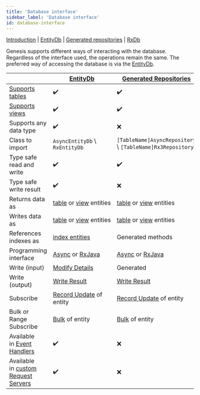 ```yaml
---
title: 'Database interface'
sidebar_label: 'Database interface'
id: database-interface
---
```


[Introduction](/database/database-interface/database-interface/)  | [EntityDb](/database/database-interface/entity-db/) |  [Generated repositories](/database/database-interface/generated-repositories/) | [RxDb](/database/database-interface/rxdb/) 

Genesis supports different ways of interacting with the database. Regardless of the interface used, the operations remain the same. The preferred way of accessing the database is via the [EntityDb](/database/database-interface/entity-db/).

|  | [EntityDb](/database/database-interface/entity-db/)                                                     | [Generated Repositories](/database/database-interface/generated-repositories/) | [RxDb](/database/database-interface/rxdb/) |
| --- |---------------------------------------------------------------------------------------------------------| --- | --- |
| [Supports tables](/database/fields-tables-views/tables/) | ✔️ | ✔️ | ❌ |
| [Supports views](/database/fields-tables-views/views/) | ✔️ | ✔️ | ❌ |
| Supports any data type | ✔️ | ❌ | ✔️ |
| Class to import | `AsyncEntityDb` \ `RxEntityDb` | `[TableName]AsyncRepository` \ `[TableName]Rx3Repository` | `RxDb` |
| Type safe read and write | ✔️ | ✔️ | ❌ |
| Type safe write result | ✔️ | ❌ | ❌ |
| Returns data as | [table](/database/data-types/table-entities//) or [view](/database/data-types/views-entities/) entities | [table](/database/data-types/table-entities/) or [view](/database/data-types/views-entities//) entities | [DbRecord](/database/data-types/dbrecord/) |
| Writes data as | [table](/database/data-types/table-entities/) or [view](/database/data-types/views-entities/) entities  | [table](/database/data-types/table-entities/) or [view](/database/data-types/views-entities/) entities | [DbRecord](/database/data-types/dbrecord/) |
| References indexes as | [index entities](/database/data-types/index-entities/) | Generated methods | [DbRecord](/database/data-types/dbrecord/) and `String` |
| Programming interface | [Async](/database/types-of-api/async/) or [RxJava](/database/types-of-api/rxjava/) | [Async](/database/types-of-api/async/) or [RxJava](/database/types-of-api/rxjava/) | [RxJava](/database/types-of-api/rxjava/) |
| Write (input) | [Modify Details](/database/helper-classes/modify-details/#entity-modify-details) | Generated | [Modify Details](/database/helper-classes/modify-details/#modify-details) |
| Write (output) | [Write Result](/database/helper-classes/write-result/#entity-write-result) | [Write Result](/database/helper-classes/write-result/#write-result) | [Write result](/database/helper-classes/write-result/#write-result) |
| Subscribe | [Record Update](/database/helper-classes/subscription/record-update/) of entity | [Record Update](/database/helper-classes/subscription/record-update/) of entity | [Record Update](/database/helper-classes/subscription/record-update/) of `DbRecord` |
| Bulk or Range Subscribe | [Bulk](/database/helper-classes/subscription/bulk/) of entity | [Bulk](/database/helper-classes/subscription/bulk/) of entity | [Bulk](/database/helper-classes/subscription/bulk/) of `DbRecord` |
| Available in [Event Handlers](/getting-started/learn-the-basics/modules/inside-an-event-handler/) | ✔️ | ❌ | ❌ |
| Available in [custom Request Servers](/getting-started/learn-the-basics/modules/inside-a-request-server/) | ✔️ | ❌ | ❌ |